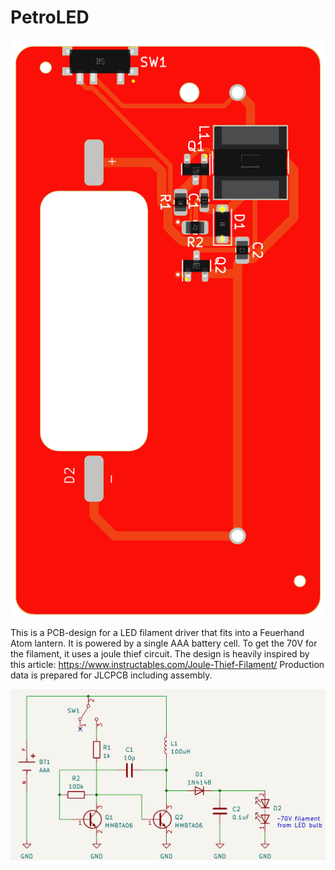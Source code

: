 # PetroLED

![PetroLED PCB](back.png)

This is a PCB-design for a LED filament driver that fits into a Feuerhand Atom lantern.
It is powered by a single AAA battery cell. To get the 70V for the filament, it uses a joule thief circuit.
The design is heavily inspired by this article: https://www.instructables.com/Joule-Thief-Filament/
Production data is prepared for JLCPCB including assembly.

![Joule thief circuit](circuit.png)
